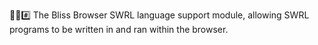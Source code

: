 🌳️🌐️#️⃣️ The Bliss Browser SWRL language support module, allowing SWRL programs to be written in and ran within the browser.
